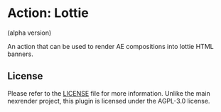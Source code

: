 # Action: Lottie

(alpha version)

An action that can be used to render AE compositions into lottie HTML banners.

## License

Please refer to the [LICENSE](LICENSE) file for more information. Unlike the main nexrender project, this plugin is licensed under the AGPL-3.0 license.
